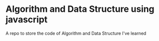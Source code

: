 # Algorithm and Data Structure using javascript
A repo to store the code of Algorithm and Data Structure I've learned
